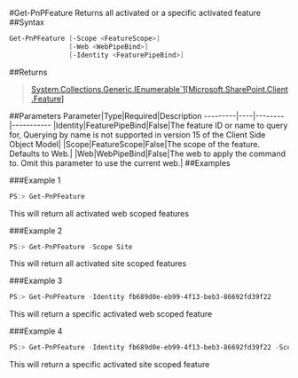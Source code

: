 #Get-PnPFeature
Returns all activated or a specific activated feature
##Syntax
```powershell
Get-PnPFeature [-Scope <FeatureScope>]
               [-Web <WebPipeBind>]
               [-Identity <FeaturePipeBind>]
```


##Returns
>[System.Collections.Generic.IEnumerable`1[Microsoft.SharePoint.Client.Feature]](https://msdn.microsoft.com/en-us/library/microsoft.sharepoint.client.feature.aspx)

##Parameters
Parameter|Type|Required|Description
---------|----|--------|-----------
|Identity|FeaturePipeBind|False|The feature ID or name to query for, Querying by name is not supported in version 15 of the Client Side Object Model|
|Scope|FeatureScope|False|The scope of the feature. Defaults to Web.|
|Web|WebPipeBind|False|The web to apply the command to. Omit this parameter to use the current web.|
##Examples

###Example 1
```powershell
PS:> Get-PnPFeature
```
This will return all activated web scoped features

###Example 2
```powershell
PS:> Get-PnPFeature -Scope Site
```
This will return all activated site scoped features

###Example 3
```powershell
PS:> Get-PnPFeature -Identity fb689d0e-eb99-4f13-beb3-86692fd39f22
```
This will return a specific activated web scoped feature

###Example 4
```powershell
PS:> Get-PnPFeature -Identity fb689d0e-eb99-4f13-beb3-86692fd39f22 -Scope Site
```
This will return a specific activated site scoped feature
